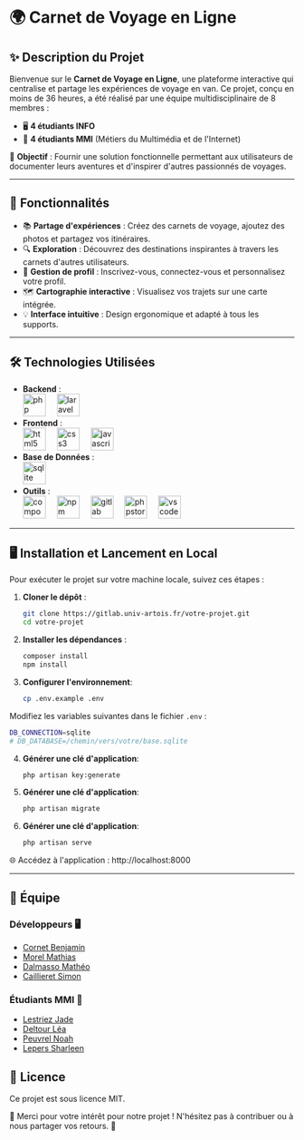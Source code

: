 # 🌍 Carnet de Voyage en Ligne

## ✨ Description du Projet

Bienvenue sur le **Carnet de Voyage en Ligne**, une plateforme interactive qui centralise et partage les expériences de voyage en van. Ce projet, conçu en moins de 36 heures, a été réalisé par une équipe multidisciplinaire de 8 membres :

- 🖥️ **4 étudiants INFO**
- 🎨 **4 étudiants MMI** (Métiers du Multimédia et de l'Internet)

🎯 **Objectif** : Fournir une solution fonctionnelle permettant aux utilisateurs de documenter leurs aventures et d'inspirer d'autres passionnés de voyages.

---

## 🚀 Fonctionnalités

- 📚 **Partage d'expériences** : Créez des carnets de voyage, ajoutez des photos et partagez vos itinéraires.
- 🔍 **Exploration** : Découvrez des destinations inspirantes à travers les carnets d'autres utilisateurs.
- 👤 **Gestion de profil** : Inscrivez-vous, connectez-vous et personnalisez votre profil.
- 🗺️ **Cartographie interactive** : Visualisez vos trajets sur une carte intégrée.
- 💡 **Interface intuitive** : Design ergonomique et adapté à tous les supports.

---

## 🛠️ Technologies Utilisées

- **Backend** :
  <br/>
  <img src="https://skillicons.dev/icons?i=php" height="40" alt="php logo"  />
  <img width="12" />
  <img src="https://skillicons.dev/icons?i=laravel" height="40" alt="laravel logo"  />
- **Frontend** :
  <br/>
  <img src="https://skillicons.dev/icons?i=html" height="40" alt="html5 logo"  />
  <img width="12" />
  <img src="https://skillicons.dev/icons?i=css" height="40" alt="css3 logo"  />
  <img width="12" />
  <img src="https://skillicons.dev/icons?i=js" height="40" alt="javascript logo"  />
- **Base de Données** :
  <br/>
  <img src="https://skillicons.dev/icons?i=sqlite" height="40" alt="sqlite logo"  />
- **Outils** :
  <br/>
  <img src="https://cdn.jsdelivr.net/gh/devicons/devicon/icons/composer/composer-original.svg" height="40" alt="composer logo"  />
  <img width="12" />
  <img src="https://cdn.jsdelivr.net/gh/devicons/devicon/icons/npm/npm-original-wordmark.svg" height="40" alt="npm logo"  />
  <img width="12" />
  <img src="https://cdn.jsdelivr.net/gh/devicons/devicon/icons/gitlab/gitlab-original.svg" height="40" alt="gitlab logo"  />
  <img width="12" />
  <img src="https://cdn.jsdelivr.net/gh/devicons/devicon/icons/phpstorm/phpstorm-original.svg" height="40" alt="phpstorm logo"  />
  <img width="12" />
  <img src="https://cdn.jsdelivr.net/gh/devicons/devicon/icons/vscode/vscode-original.svg" height="40" alt="vscode logo"  />
  
---

## 🖥️ Installation et Lancement en Local

Pour exécuter le projet sur votre machine locale, suivez ces étapes :

1. **Cloner le dépôt** :
   ```bash
   git clone https://gitlab.univ-artois.fr/votre-projet.git
   cd votre-projet
   ```
   
2. **Installer les dépendances** :

    ```bash
    composer install
    npm install
    ```
    
3. **Configurer l'environnement**:

   ```bash
   cp .env.example .env
   ```

Modifiez les variables suivantes dans le fichier `.env` :

   ```bash
   DB_CONNECTION=sqlite
   # DB_DATABASE=/chemin/vers/votre/base.sqlite
   ```

4. **Générer une clé d'application**:

   ```bash
   php artisan key:generate
   ```

5. **Générer une clé d'application**:

   ```bash
   php artisan migrate
   ```

6. **Générer une clé d'application**:

   ```bash
   php artisan serve
   ```

🌐 Accédez à l'application : http://localhost:8000

---

## 👥 Équipe
### Développeurs 🖥️

- <a href="https://www.linkedin.com/in/benjamin-cornet62/">Cornet Benjamin</a>
- <a href="https://www.linkedin.com/in/mathias-morel-753951329/?lipi=urn%3Ali%3Apage%3Ad_flagship3_people_connections%3BOMAvfhkvQe6bYS2GTUkObQ%3D%3D">Morel Mathias</a>
- <a href="https://www.linkedin.com/in/math%C3%A9o-dalmasso-2aa140340/?lipi=urn%3Ali%3Apage%3Ad_flagship3_people_connections%3BOMAvfhkvQe6bYS2GTUkObQ%3D%3D"> Dalmasso Mathéo</a>
- <a href="https://www.linkedin.com/in/simon-caillieret-a8996229a/?lipi=urn%3Ali%3Apage%3Ad_flagship3_people_connections%3BOMAvfhkvQe6bYS2GTUkObQ%3D%3D"> Caillieret Simon</a>

### Étudiants MMI 🎨

- <a href="https://www.linkedin.com/in/jade-lestriez/?lipi=urn%3Ali%3Apage%3Ad_flagship3_people_connections%3BWt4oJ6gGTV2401u1bMKNYw%3D%3D">Lestriez Jade<a/>
- <a href="https://www.linkedin.com/in/l%C3%A9a-deltour-bb32aa247/?lipi=urn%3Ali%3Apage%3Ad_flagship3_people_connections%3BRqBDh1%2BtS1SlwQSNeFzT4A%3D%3D">Deltour Léa</a>
- <a href="https://www.linkedin.com/in/noah-peuvrel-99630b32a?miniProfileUrn=urn%3Ali%3Afs_miniProfile%3AACoAAFL708IB59T-7ueI39Pur08MSUMuSBhZO4M&lipi=urn%3Ali%3Apage%3Ad_flagship3_search_srp_all%3BpHwosXZjTcqSA6%2F0Fgiy8g%3D%3D">Peuvrel Noah </a>
- <a href="https://www.linkedin.com/in/sharleen-lepers/?lipi=urn%3Ali%3Apage%3Ad_flagship3_people_connections%3BRuJe%2BEOwRMCK6Ih9XeD43g%3D%3D">Lepers Sharleen </a>

## 📜 Licence

Ce projet est sous licence MIT.

💌 Merci pour votre intérêt pour notre projet ! N'hésitez pas à contribuer ou à nous partager vos retours. 🌟





